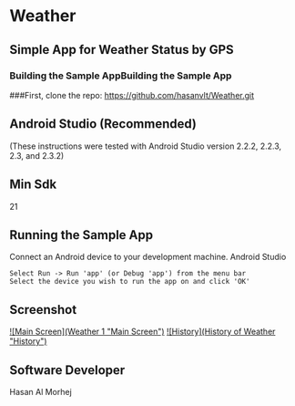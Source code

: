 # Weather
## Simple App for Weather Status by GPS
### Building the Sample AppBuilding the Sample App
###First, clone the repo:
https://github.com/hasanvlt/Weather.git

## Android Studio (Recommended)

(These instructions were tested with Android Studio version 2.2.2, 2.2.3, 2.3, and 2.3.2)

## Min Sdk
21

## Running the Sample App

Connect an Android device to your development machine.
Android Studio

    Select Run -> Run 'app' (or Debug 'app') from the menu bar
    Select the device you wish to run the app on and click 'OK'

## Screenshot
[![Main Screen](Weather 1 "Main Screen")](https://github.com/hasanvlt/Weather/blob/master/screenshots/Screenshot_20220919-030641_Weather.jpg "Main Screen")
[![History](History of Weather "History")](https://github.com/hasanvlt/Weather/blob/master/screenshots/Screenshot_20220919-030708_Weather.jpg "History")

## Software Developer
Hasan Al Morhej
